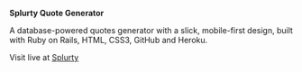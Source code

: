 **Splurty Quote Generator**


A database-powered quotes generator with a slick, mobile-first design, built with Ruby on Rails, HTML, CSS3, GitHub and Heroku.


Visit live at [Splurty](https://splurty-mark-eberhard.herokuapp.com/)
